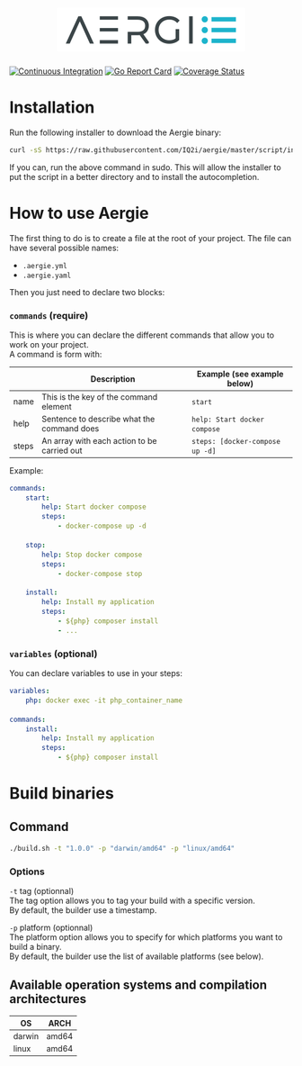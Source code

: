 <h1 align="center"><img src="aergie.svg" alt="Aergie: An easy alternative to makefile" title="An easy alternative to makefile"></h1>

[![Continuous Integration](https://github.com/IQ2i/aergie/workflows/Continuous%20Integration/badge.svg?branch=master)](https://github.com/IQ2i/aergie/actions)
[![Go Report Card](https://goreportcard.com/badge/github.com/IQ2i/aergie)](https://goreportcard.com/report/github.com/IQ2i/aergie)
[![Coverage Status](https://coveralls.io/repos/github/IQ2i/aergie/badge.svg?branch=master)](https://coveralls.io/github/IQ2i/aergie?branch=master)

# Installation

Run the following installer to download the Aergie binary:

```bash
curl -sS https://raw.githubusercontent.com/IQ2i/aergie/master/script/install | sudo bash
```

If you can, run the above command in sudo. This will allow the installer to put the script in a better directory and to install the autocompletion.

# How to use Aergie

The first thing to do is to create a file at the root of your project. The file can have several possible names:

* `.aergie.yml`
* `.aergie.yaml`

Then you just need to declare two blocks: 

### `commands` (require)

This is where you can declare the different commands that allow you to work on your project.  
A command is form with:

|       | Description                                 | Example (see example below)         |
|-------|---------------------------------------------|-------------------------------------|
| name  | This is the key of the command element      | `start`                             |
| help  | Sentence to describe what the command does  | `help: Start docker compose`        |
| steps | An array with each action to be carried out | `steps: [docker-compose up -d]`     |

Example:

```yaml
commands:
    start:
        help: Start docker compose
        steps:
            - docker-compose up -d

    stop:
        help: Stop docker compose
        steps:
            - docker-compose stop

    install:
        help: Install my application
        steps:
            - ${php} composer install
            - ...
```

### `variables` (optional)

You can declare variables to use in your steps:

```yaml
variables:
    php: docker exec -it php_container_name

commands:
    install:
        help: Install my application
        steps:
            - ${php} composer install
```

# Build binaries

## Command

```bash
./build.sh -t "1.0.0" -p "darwin/amd64" -p "linux/amd64"
```

### Options

``-t`` tag (optionnal)  
The tag option allows you to tag your build with a specific version.  
By default, the builder use a timestamp.

``-p`` platform (optionnal)  
The platform option allows you to specify for which platforms you want to build a binary.  
By default, the builder use the list of available platforms (see below).

## Available operation systems and compilation architectures

| OS      | ARCH  |
|---------|-------|
| darwin  | amd64 |
| linux   | amd64 |
